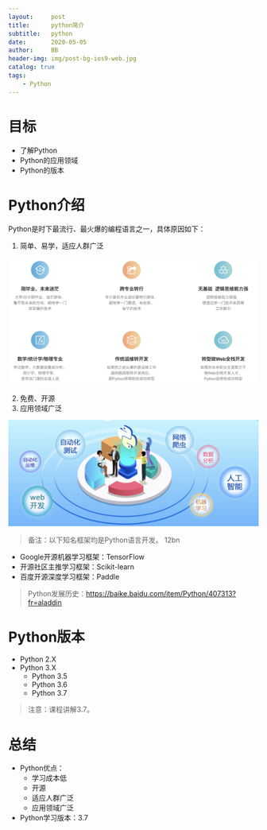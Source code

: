 ```yaml
---
layout:     post
title:      python简介
subtitle:   python
date:       2020-05-05
author:     BB
header-img: img/post-bg-ios9-web.jpg
catalog: true
tags:
    - Python
---
```


# 目标

- 了解Python
- Python的应用领域
- Python的版本

# Python介绍

Python是时下最流行、最火爆的编程语言之一，具体原因如下：

1. 简单、易学，适应人群广泛

![image-20190110163249963](../../img/image-20190110163249963.png)

2. 免费、开源
3. 应用领域广泛

![image-20190110162845453](../../img/image-20190110162845453.png)

> 备注：以下知名框架均是Python语言开发。
12bn
- Google开源机器学习框架：TensorFlow
- 开源社区主推学习框架：Scikit-learn
- 百度开源深度学习框架：Paddle

> Python发展历史：https://baike.baidu.com/item/Python/407313?fr=aladdin

# Python版本

- Python 2.X
- Python 3.X
  - Python 3.5
  - Python 3.6
  - Python 3.7 

> 注意：课程讲解3.7。

# 总结

- Python优点：
  - 学习成本低
  - 开源
  - 适应人群广泛
  - 应用领域广泛
- Python学习版本：3.7